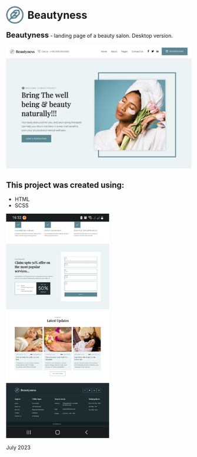 <h1 style="display: flex;
  align-items: center; gap: 10px"><img src="images/png/logo.png" alt="logo" style="width:48px;"> Beautyness</h1>

<p><b style="font-size: 20px;">Beautyness</b> - landing page of a beauty salon. Desktop version.</p>

![hero](images/png/hero.png)

<h2>This project was created using:</h2>
<ul>
<li>HTML</li>
<li>SCSS</li>
</ul>

<img src="images/jpg/mobile.jpg" alt="mobile" style="width:280px;">

July 2023
